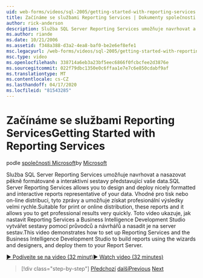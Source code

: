 ```yaml
---
uid: web-forms/videos/sql-2005/getting-started-with-reporting-services
title: Začínáme se službami Reporting Services | Dokumenty společnosti Microsoft
author: rick-anderson
description: Služba SQL Server Reporting Services umožňuje navrhovat a nasazovat pěkně formátované a interaktivní sestavy představující vaše data. Vhodné pro tisk nebo onl...
ms.author: riande
ms.date: 10/21/2006
ms.assetid: f348a388-d3a2-4ea8-baf0-be2e6ef8efe1
msc.legacyurl: /web-forms/videos/sql-2005/getting-started-with-reporting-services
msc.type: video
ms.openlocfilehash: 338714a6eb3a23bf5eec6866f0fcbcfee2d3876e
ms.sourcegitcommit: 022f79dbc1350e0c6ffaa1e7e7c6e850cdabf9af
ms.translationtype: MT
ms.contentlocale: cs-CZ
ms.lasthandoff: 04/17/2020
ms.locfileid: "81543285"
---
```

# <a name="getting-started-with-reporting-services"></a><span data-ttu-id="dd718-104">Začínáme se službami Reporting Services</span><span class="sxs-lookup"><span data-stu-id="dd718-104">Getting Started with Reporting Services</span></span>

<span data-ttu-id="dd718-105">podle [společnosti Microsoft](https://github.com/microsoft)</span><span class="sxs-lookup"><span data-stu-id="dd718-105">by [Microsoft](https://github.com/microsoft)</span></span>

<span data-ttu-id="dd718-106">Služba SQL Server Reporting Services umožňuje navrhovat a nasazovat pěkně formátované a interaktivní sestavy představující vaše data.</span><span class="sxs-lookup"><span data-stu-id="dd718-106">SQL Server Reporting Services allows you to design and deploy nicely formatted and interactive reports representative of your data.</span></span> <span data-ttu-id="dd718-107">Vhodné pro tisk nebo on-line distribuci, tyto zprávy a umožňuje získat profesionální výsledky velmi rychle.</span><span class="sxs-lookup"><span data-stu-id="dd718-107">Suitable for print or online distribution, these reports and it allows you to get professional results very quickly.</span></span> <span data-ttu-id="dd718-108">Toto video ukazuje, jak nastavit Reporting Services a Business Intelligence Development Studio vytvářet sestavy pomocí průvodců a návrhářů a nasadit je na server sestav.</span><span class="sxs-lookup"><span data-stu-id="dd718-108">This video demonstrates how to set up Reporting Services and the Business Intelligence Development Studio to build reports using the wizards and designers, and deploy them to your Report Server.</span></span>

[<span data-ttu-id="dd718-109">&#9654; Podívejte se na video (32 minut)</span><span class="sxs-lookup"><span data-stu-id="dd718-109">&#9654; Watch video (32 minutes)</span></span>](https://channel9.msdn.com/Blogs/ASP-NET-Site-Videos/getting-started-with-reporting-services)

> [!div class="step-by-step"]
> <span data-ttu-id="dd718-110">[Předchozí](using-sql-server-management-studio.md)
> [další](building-and-customizing-reports-in-business-intelligence-development-studio.md)</span><span class="sxs-lookup"><span data-stu-id="dd718-110">[Previous](using-sql-server-management-studio.md)
[Next](building-and-customizing-reports-in-business-intelligence-development-studio.md)</span></span>

